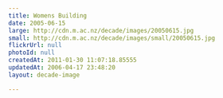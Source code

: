 ```yaml
---
title: Womens Building
date: 2005-06-15
large: http://cdn.m.ac.nz/decade/images/20050615.jpg
small: http://cdn.m.ac.nz/decade/images/small/20050615.jpg
flickrUrl: null
photoId: null
createdAt: 2011-01-30 11:07:18.85555
updatedAt: 2006-04-17 23:48:20
layout: decade-image

---
```


